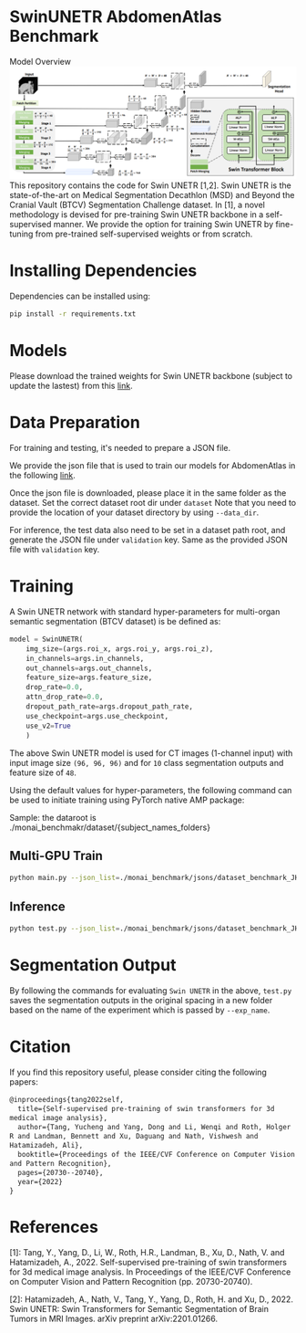 # SwinUNETR AbdomenAtlas Benchmark

Model Overview
![image](./assets/swin_unetr.png)
This repository contains the code for Swin UNETR [1,2]. Swin UNETR is the state-of-the-art on Medical Segmentation
Decathlon (MSD) and Beyond the Cranial Vault (BTCV) Segmentation Challenge dataset. In [1], a novel methodology is devised for pre-training Swin UNETR backbone in a self-supervised
manner. We provide the option for training Swin UNETR by fine-tuning from pre-trained self-supervised weights or from scratch.


# Installing Dependencies
Dependencies can be installed using:
``` bash
pip install -r requirements.txt
```

# Models

Please download the trained weights for Swin UNETR backbone (subject to update the lastest) from this <a href="https://www.dropbox.com/scl/fi/pdi87coa8ici5mqb51dli/model_swinunetrv2_s3_abdomenatlas.pt?rlkey=4bh0i1149p6hc08d8b4lbe0se&st=ccmot9ac&dl=0"> link</a>.


# Data Preparation

For training and testing, it's needed to prepare a JSON file. 

We provide the json file that is used to train our models for AbdomenAtlas in the following <a href="https://drive.google.com/file/d/1t4fIQQkONv7ArTSZe4Nucwkk1KfdUDvW/view?usp=sharing"> link</a>.

Once the json file is downloaded, please place it in the same folder as the dataset. 
Set the correct dataset root dir under ```dataset```
Note that you need to provide the location of your dataset directory by using ```--data_dir```.

For inference, the test data also need to be set in a dataset path root, and generate the JSON file under ```validation``` key. Same as the provided JSON file with ```validation``` key.

# Training

A Swin UNETR network with standard hyper-parameters for multi-organ semantic segmentation (BTCV dataset) is be defined as:

``` python
model = SwinUNETR(
    img_size=(args.roi_x, args.roi_y, args.roi_z),
    in_channels=args.in_channels,
    out_channels=args.out_channels,
    feature_size=args.feature_size,
    drop_rate=0.0,
    attn_drop_rate=0.0,
    dropout_path_rate=args.dropout_path_rate,
    use_checkpoint=args.use_checkpoint,
    use_v2=True
    )
```

The above Swin UNETR model is used for CT images (1-channel input) with input image size ```(96, 96, 96)``` and for ```10``` class segmentation outputs and feature size of  ```48```.

Using the default values for hyper-parameters, the following command can be used to initiate training using PyTorch native AMP package:

Sample: the dataroot is ./monai_benchmakr/dataset/{subject_names_folders}

## Multi-GPU Train

``` bash
python main.py --json_list=./monai_benchmark/jsons/dataset_benchmark_JHU.json --data_dir=./monai_benchmark --roi_x=96 --roi_y=96 --roi_z=96 --batch_size=1 --max_epochs=30000 --save_checkpoint true --distributed true --optim_lr=2e-4 --val_every 40 --logdir "swinunetr_s3"
```

## Inference

``` bash
python test.py --json_list=./monai_benchmark/jsons/dataset_benchmark_JHU.json --data_dir=./monai_benchmark --pretrained_model_name model_swinunetrv2_s3_abdomenatlas.pt
```

# Segmentation Output

By following the commands for evaluating `Swin UNETR` in the above, `test.py` saves the segmentation outputs
in the original spacing in a new folder based on the name of the experiment which is passed by `--exp_name`.

# Citation
If you find this repository useful, please consider citing the following papers:

```
@inproceedings{tang2022self,
  title={Self-supervised pre-training of swin transformers for 3d medical image analysis},
  author={Tang, Yucheng and Yang, Dong and Li, Wenqi and Roth, Holger R and Landman, Bennett and Xu, Daguang and Nath, Vishwesh and Hatamizadeh, Ali},
  booktitle={Proceedings of the IEEE/CVF Conference on Computer Vision and Pattern Recognition},
  pages={20730--20740},
  year={2022}
}
```

# References
[1]: Tang, Y., Yang, D., Li, W., Roth, H.R., Landman, B., Xu, D., Nath, V. and Hatamizadeh, A., 2022. Self-supervised pre-training of swin transformers for 3d medical image analysis. In Proceedings of the IEEE/CVF Conference on Computer Vision and Pattern Recognition (pp. 20730-20740).

[2]: Hatamizadeh, A., Nath, V., Tang, Y., Yang, D., Roth, H. and Xu, D., 2022. Swin UNETR: Swin Transformers for Semantic Segmentation of Brain Tumors in MRI Images. arXiv preprint arXiv:2201.01266.
